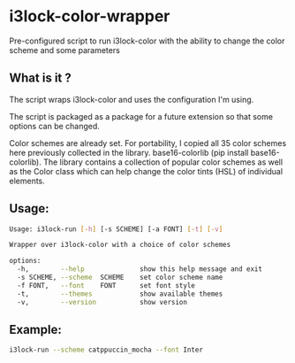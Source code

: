# i3lock-color-wrapper

Pre-configured script to run i3lock-color with the ability to change the color scheme and some parameters


## What is it ?

The script wraps i3lock-color and uses the configuration I'm using.

The script is packaged as a package for a future extension
so that some options can be changed.

Color schemes are already set.
For portability, I copied all 35 color schemes here
previously collected in the library.
base16-colorlib (pip install base16-colorlib).
The library contains a collection of popular color schemes as well
as the Color class which can help change the color tints (HSL)
of individual elements.

## Usage:

```sh
Usage: i3lock-run [-h] [-s SCHEME] [-а FONT] [-t] [-v]

Wrapper over i3lock-color with a choice of color schemes

options:
  -h,        --help              show this help message and exit
  -s SCHEME, --scheme  SCHEME    set color scheme name
  -f FONT,   --font    FONT      set font style
  -t,        --themes            show available themes
  -v,        --version           show version
```

## Example:

```sh
i3lock-run --scheme catppuccin_mocha --font Inter
```

